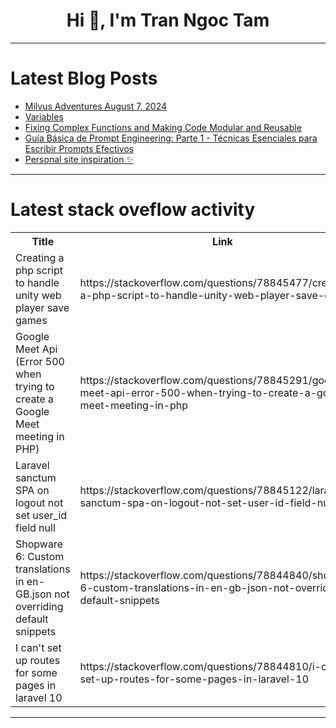 <h1 align="center">Hi 👋, I'm Tran Ngoc Tam</h1>

---

# Latest Blog Posts 
<!-- BLOG-POST-LIST:START -->
- [Milvus Adventures August 7, 2024](https://dev.to/chrischurilo/milvus-adventures-august-7-2024-1o10)
- [Variables](https://dev.to/asilbek_ibragimov_a0c27cc/variables-527f)
- [Fixing Complex Functions and Making Code Modular and Reusable](https://dev.to/codeantai/fixing-complex-functions-and-making-code-modular-and-reusable-1pip)
- [Guía Básica de Prompt Engineering: Parte 1 - Técnicas Esenciales para Escribir Prompts Efectivos](https://dev.to/wizsebastian/guia-basica-de-prompt-engineering-parte-1-tecnicas-esenciales-para-escribir-prompts-efectivos-35j8)
- [Personal site inspiration ✨](https://dev.to/charlesloder/personal-site-inspiration-2ma0)
<!-- BLOG-POST-LIST:END -->

---

# Latest stack oveflow activity
<table>
  <tr><th>Title</th><th>Link</th></tr>
  <!-- STACKOVERFLOW:START --><tr><td>Creating a php script to handle unity web player save games</td><td>https://stackoverflow.com/questions/78845477/creating-a-php-script-to-handle-unity-web-player-save-games</td></tr><tr><td>Google Meet Api &lpar;Error 500 when trying to create a Google Meet meeting in PHP&rpar;</td><td>https://stackoverflow.com/questions/78845291/google-meet-api-error-500-when-trying-to-create-a-google-meet-meeting-in-php</td></tr><tr><td>Laravel sanctum SPA on logout not set user_id field null</td><td>https://stackoverflow.com/questions/78845122/laravel-sanctum-spa-on-logout-not-set-user-id-field-null</td></tr><tr><td>Shopware 6: Custom translations in en-GB.json not overriding default snippets</td><td>https://stackoverflow.com/questions/78844840/shopware-6-custom-translations-in-en-gb-json-not-overriding-default-snippets</td></tr><tr><td>I can&#39;t set up routes for some pages in laravel 10</td><td>https://stackoverflow.com/questions/78844810/i-cant-set-up-routes-for-some-pages-in-laravel-10</td></tr><!-- STACKOVERFLOW:END -->
</table>

---


